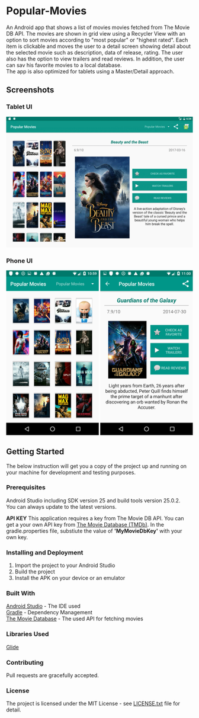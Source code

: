# Popular-Movies
An Android app that shows a list of movies movies fetched from The Movie DB API. The movies are shown in grid view using a Recycler View with an option to sort movies according to "most popular" or "highest rated". Each item is clickable and moves the user to a detail screen showing detail about the selected movie such as description, data of release, rating. The user also has the option to view trailers and read reviews. In addition, the user can sav his favorite movies to a local database.   
The app is also optimized for tablets using a Master/Detail approach. 

## Screenshots
### Tablet UI ###

<img src="screenshots/popular%20movies.png">

### Phone UI ###   
<img src="screenshots/popularmovies_2.png" width="250">  <img src="screenshots/popularmovies_3.png" width="250">

## Getting Started
The below instruction will get you a copy of the project up and running on your machine for development and testing purposes.

### Prerequisites
Android Studio including SDK version 25 and build tools version 25.0.2.  
You can always update to the latest versions. 

**API KEY**
This application requires a key from The Movie DB API. 
You can get a your own API key from [The Movie Database (TMDb)](https://www.themoviedb.org).
In the gradle.properties file, substiute the value of **'MyMovieDbKey'** with your own key.

### Installing and Deployment
1. Import the project to your Android Studio
2. Build the project
3. Install the APK on your device or an emulator

### Built With
[Android Studio](https://developer.android.com/studio/index.html) - The IDE used  
[Gradle](https://gradle.org/) - Dependency Management  
[The Movie Database](https://www.themoviedb.org/) - The used API for fetching movies

### Libraries Used
[Glide](https://github.com/bumptech/glide)  

### Contributing 
Pull requests are gracefully accepted. 

### License
The project is licensed under the MIT License - see [LICENSE.txt](LICENSE.txt) file for detail.

